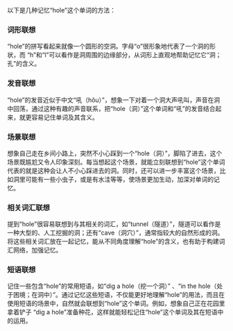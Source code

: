 以下是几种记忆“hole”这个单词的方法：

### 词形联想
“hole”的拼写看起来就像一个圆形的空洞。字母“o”很形象地代表了一个洞的形状，而 “h”和“l”可以看作是洞周围的边缘部分，从词形上直观地帮助记忆它“洞；孔”的含义。

### 发音联想
“hole”的发音近似于中文“吼（hǒu）”，想象一下对着一个洞大声吼叫，声音在洞中回荡，通过这种有趣的声音联系，把“hole（洞）”这个单词和“吼”的发音结合起来，就更容易记住单词及其含义。

### 场景联想
想象自己走在乡间小路上，突然不小心踩到一个“hole（洞）”，脚陷了进去，这个场景既尴尬又令人印象深刻。每当想起这个场景，就能立刻联想到“hole”这个单词代表的就是这种会让人不小心踩进去的洞。同时，还可以进一步丰富这个场景，比如洞里可能有一些小虫子，或是有水洼等等，使场景更加生动，加深对单词的记忆。

### 相关词汇联想
提到“hole”很容易联想到与其相关的词汇，如“tunnel（隧道）”，隧道可以看作是一种大型的、人工挖掘的洞；还有“cave（洞穴）”，通常指较大的自然形成的洞。将这些相关词汇放在一起记忆，能从不同角度理解“hole”的含义，也有助于构建词汇网络，加强记忆。

### 短语联想
记住一些包含“hole”的常用短语，如“dig a hole（挖一个洞）” 、“in the hole（处于困境；在洞中）”。通过记忆这些短语，不仅能更好地理解“hole”的用法，而且在使用短语的场景中，自然就会联想到“hole”这个单词。例如，想象自己正在花园里拿着铲子 “dig a hole”准备种花，这样就能轻松记住“hole”这个单词及其在短语中的运用。 